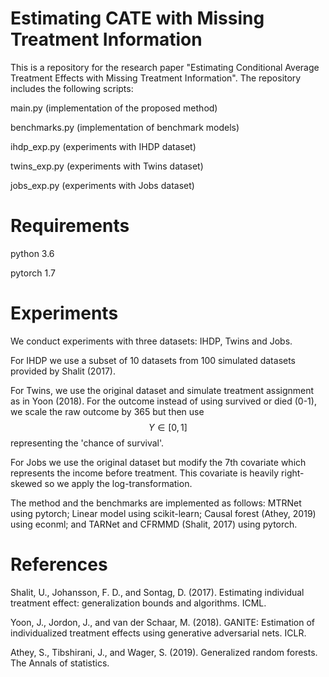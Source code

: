 # Estimating CATE with Missing Treatment Information

This is a repository for the research paper "Estimating Conditional Average Treatment Effects with Missing Treatment Information". The repository includes the following scripts:

main.py (implementation of the proposed method)

benchmarks.py (implementation of benchmark models)

ihdp_exp.py (experiments with IHDP dataset)

twins_exp.py (experiments with Twins dataset)

jobs_exp.py (experiments with Jobs dataset)

# Requirements

python 3.6 

pytorch 1.7

# Experiments

We conduct experiments with three datasets: IHDP, Twins and Jobs. 

For IHDP we use a subset of 10 datasets from 100 simulated datasets provided by Shalit (2017). 

For Twins, we use the original dataset and simulate treatment assignment as in Yoon (2018). For the outcome instead of using survived or died (0-1), we scale the raw outcome by 365 but then use $$Y \in [0,1]$$ representing the 'chance of survival'.

For Jobs we use the original dataset but modify the 7th covariate which represents the income before treatment. This covariate is heavily right-skewed so we apply the log-transformation. 

The method and the benchmarks are implemented as follows: MTRNet using pytorch; Linear model using scikit-learn; Causal forest (Athey, 2019) using econml; and TARNet and CFRMMD (Shalit, 2017) using pytorch.

# References

Shalit, U., Johansson, F. D., and Sontag, D. (2017). Estimating individual treatment effect: generalization bounds and algorithms. ICML.

Yoon, J., Jordon, J., and van der Schaar, M. (2018). GANITE: Estimation of individualized treatment effects using generative adversarial nets. ICLR.

Athey, S., Tibshirani, J., and Wager, S. (2019). Generalized random forests. The Annals of statistics.
